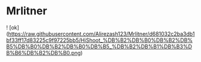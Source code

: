 # Mrlitner
! [ok] (https://raw.githubusercontent.com/Alirezash123/Mrlitner/d681032c2ba3db1bf33ff17d83225c9f97225bb5/HiShoot_%DB%B2%DB%B0%DB%B2%DB%B5%DB%B0%DB%B2%DB%B0%DB%B5_%DB%B2%DB%B1%DB%B3%DB%B6%DB%B2%DB%B0.png) 
